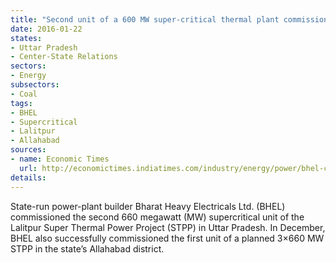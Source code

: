 ```yaml
---
title: "Second unit of a 600 MW super-critical thermal plant commissioned by BHEL in Uttar Pradesh"
date: 2016-01-22
states:
- Uttar Pradesh
- Center-State Relations
sectors:
- Energy
subsectors:
- Coal
tags:
- BHEL
- Supercritical
- Lalitpur
- Allahabad
sources:
- name: Economic Times
  url: http://economictimes.indiatimes.com/industry/energy/power/bhel-commissions-second-660-mw-supercritical-thermal-unit-in-uttar-pradesh/articleshow/50624032.cms
details:
---
```


State-run power-plant builder Bharat Heavy Electricals Ltd. (BHEL) commissioned the second 660 megawatt (MW) supercritical unit of the Lalitpur Super Thermal Power Project (STPP) in Uttar Pradesh. In December, BHEL also successfully commissioned the first unit of a planned 3×660 MW STPP in the state’s Allahabad district.
